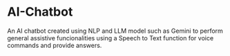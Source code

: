 # AI-Chatbot
An AI chatbot created using NLP and LLM model such as Gemini to perform general assistive funcionalities using a Speech to Text function for voice commands and provide answers.
